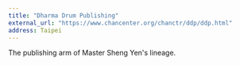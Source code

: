 ```yaml
---
title: "Dharma Drum Publishing"
external_url: "https://www.chancenter.org/chanctr/ddp/ddp.html"
address: Taipei
---
```


The publishing arm of Master Sheng Yen's lineage.
